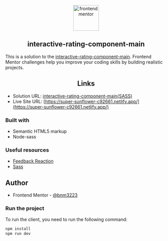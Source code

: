 <div align="center">

  [<img src="https://www.frontendmentor.io/static/images/logo-mobile.svg" alt="frontendmentor" width="80">](https://www.frontendmentor.io/challenges)

  <h2 align="center">interactive-rating-component-main</h2>

</div>

This is a solution to the [interactive-rating-component-main](https://www.frontendmentor.io/challenges/interactive-rating-component-koxpeBUmI). Frontend Mentor challenges help you improve your coding skills by building realistic projects.

<h2 align="center">Links</h2>

- Solution URL: [interactive-rating-component-main(SASS)](https://www.frontendmentor.io/solutions/interactiveratingcomponentmainsass--i8uzCkKSS)
- Live Site URL: [https://super-sunflower-c92661.netlify.app/](https://super-sunflower-c92661.netlify.app/)

### Built with

- Semantic HTML5 markup
- Node-sass

### Useful resources

- [Feedback Reaction](https://codepen.io/aaroniker/pen/mdyYBPP)
- [Sass](https://sass-guidelin.es/)

## Author

- Frontend Mentor - [@bnm3223](https://www.frontendmentor.io/profile/bnm3223)

### Run the project

To run the client, you need to run the following command:

```bash
npm install
npm run dev
```
